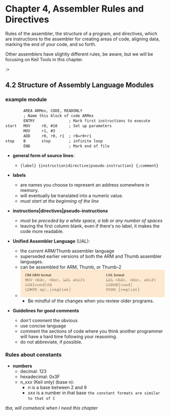 # Chapter 4, Assembler Rules and Directives
Rules of the assembler, the structure of a program, and directives, which are instructions to the assembler for creating areas of code, aligning data, marking the end of your code, and so forth.

Other assemblers have slightly different rules, be aware, but we will be focusing on Keil Tools in this chapter.

:>

## 4.2 Structure of Assembly Language Modules

### example module
```
        AREA ARMex, CODE, READONLY
        ; Name this block of code ARMex
        ENTRY               ; Mark first instructions to execute
start   MOV     r0, #10     ; Set up parameters
        MOV     r1, #3
        ADD     r0, r0, r1  ; r0=r0+r1
stop    B       stop        ; infinite loop
        END                 ; Mark end of file
```
- **general form of source lines**:
  - `{label} {instruction|directive|pseudo-instruction} {;comment}`
- **labels**
  - are names you choose to represent an address somewhere in memory.
  - will eventually be translated into a numeric value.
  - *must start at the beginning of the line*
- **instructions|directives|pseudo-instructions**
  - *must be preceded by a white space, a tab or any number of spaces*
  - leaving the first column blank, even if there's no label, it makes the code more readable.

- **Unified Assembler Language** (UAL):
  - the *current* ARM/Thumb assembler language
  - superseded earlier versions of both the ARM and Thumb assembler languages.
  - can be assembled for ARM, Thumb, or Thumb-2
  - ![old-version-vs-UAL](/ARM-ASM/attachments/UAL-differences.png)
    - Be mindful of the changes when you review older programs.

- **Guidelines for good comments**
  - don't comment the obvious
  - use concise language
  - comment the sections of code where you think another programmer will have a hard time following your reasoning.
  - do not abbreviate, if possible.

### Rules about constants
- **numbers**
  - decimal: 123
  - hexadecimal: 0x3F
  - n_xxx (Keil only) (base n):
    - *n* is a base between 2 and 9
    - *xxx* is a number in that base
`the constant formats are similar to that of C`

*tba, will comeback when I need this chapter*